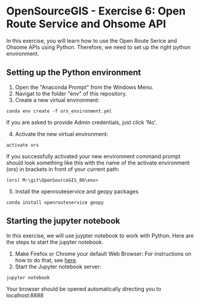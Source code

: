 # OpenSourceGIS - Exercise 6: Open Route Service and Ohsome API

In this exercise, you will learn how to use the Open Route Serice and Ohsome APIs using Python. Therefore, we need to set up the right python environment.  

## Setting up the Python environment

1. Open the "Anaconda Prompt" from the Windows Menu. 
2. Navigat to the folder "env" of this repository. 
3. Create a new virtual environment: 

  `conda env create -f ors_environment.yml`
  
  If you are asked to provide Admin credentials, just click 'No'.
  
4. Activate the new virtual environment:

  `activate ors`
  
  If you successfully activated your new environment command prompt should look something like this with the name of the activate environment (ors) in brackets in front of your current path: 
  
`(ors) M:\git\OpenSourceGIS_06\env>`

5. Install the openrouteservice and geopy packages

  `conda install openrouteservice geopy`
  
## Starting the jupyter notebook 

In this exercise, we will use juypter notebook to work with Python. Here are the steps to start the jupyter notebook. 

1. Make Firefox or Chrome your default Web Browser: For instructions on how to do that, see [here](https://support.microsoft.com/en-ca/help/4028606/windows-10-change-your-default-browser).
2. Start the Jupyter notebook server:

  `jupyter notebook`
  
Your browser should be opened automatically directing you to localhost:8888
